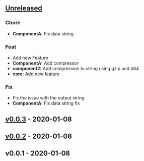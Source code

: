 <a name="unreleased"></a>
## [Unreleased]

### Chore
- **ComponentA:** Fix data string

### Feat
- Add new Feature
- **ComponentA:** Add compressor
- **component2:** Add compression to string using gzip and b64
- **core:** Add new feature

### Fix
- Fix the issue with the output string
- **ComponentA:** Fix data string fix


<a name="v0.0.3"></a>
## [v0.0.3] - 2020-01-08

<a name="v0.0.2"></a>
## [v0.0.2] - 2020-01-08

<a name="v0.0.1"></a>
## v0.0.1 - 2020-01-08

[Unreleased]: https://github.com/ngonzalezflexera/DocumentationTest/compare/v0.0.3...HEAD
[v0.0.3]: https://github.com/ngonzalezflexera/DocumentationTest/compare/v0.0.2...v0.0.3
[v0.0.2]: https://github.com/ngonzalezflexera/DocumentationTest/compare/v0.0.1...v0.0.2

